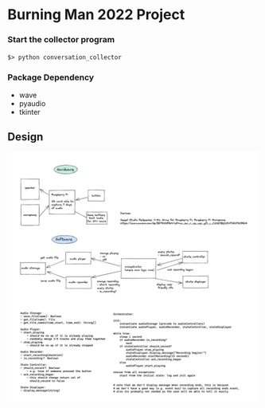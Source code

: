 # Burning Man 2022 Project

### Start the collector program
`$> python conversation_collector`

### Package Dependency 
- wave
- pyaudio
- tkinter

## Design
![design_diagram](./design/design.png)